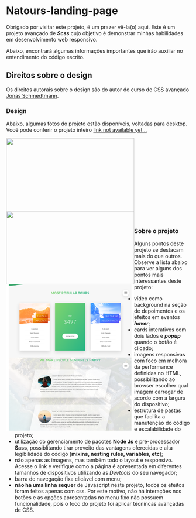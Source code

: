 # Natours-landing-page

Obrigado por visitar este projeto, é um prazer vê-la(o) aqui. Este é um projeto avançado de ***Scss*** cujo objetivo é demonstrar minhas habilidades em desenvolvimento web responsivo.

Abaixo, encontrará algumas informações importantes que irão auxiliar no entendimento do código escrito.

## Direitos sobre o design

Os direitos autorais sobre o design são do autor do curso de CSS avançado [Jonas Schmedtmann](https://www.udemy.com/user/jonasschmedtmann/).

### Design

Abaixo, algumas fotos do projeto estão disponíveis, voltadas para desktop. Você pode conferir o projeto inteiro [link not available yet...]()

<img src="https://raw.githubusercontent.com/tsirianni/random-images/main/Natour/Natour%20header%20-%20desktop.png" height="200" width="350" align="left">
<img src="https://raw.githubusercontent.com/tsirianni/random-images/main/Natour/Natour%20about%20-%20desktop.png" height="200" width="350" align="left">
<img src="https://raw.githubusercontent.com/tsirianni/random-images/main/Natour/Natour%20cards%20-%20desktop.png" height="200" width="350" align="left">
<img src="https://raw.githubusercontent.com/tsirianni/random-images/main/Natour/Natour%20reviews%20-%20desktop.png" height="200" width="350" align="left">
</br></br></br></br></br></br></br></br></br></br></br></br></br>

### Sobre o projeto
Alguns pontos deste projeto se destacam mais do que outros. Observe a lista abaixo para ver alguns dos pontos mais interessantes deste projeto:

* vídeo como background na seção de depoimentos e os efeitos em eventos ***hover***;
* cards interativos com dois lados e ***popup*** quando o botão é clicado;
* imagens responsivas com foco em melhora da performance definidas no HTML, possibilitando ao browser escolher qual imagem carregar de acordo com a largura do dispositivo;
* estrutura de pastas que facilita a manutenção do código e escalabilidade do projeto;
* utilização do gerenciamento de pacotes **Node Js** e pré-processador **Sass**, possiblitando tirar proveito das vantagens oferecidas e alta legibilidade do código (**mixins, nesting rules, variables, etc**);
* não apenas as imagens, mas também todo o layout é responsivo. Acesse o link e verifique como a página é apresentada em diferentes tamanhos de dispositivos utilizando as *Devtools* do seu navegador;
* barra de navegação fixa clicável com menu;
* **não há uma linha sequer** de Javascript neste projeto, todos os efeitos foram feitos apenas com css. Por este motivo, não há interações nos botões e as opções apresentadas no menu fixo não possuem funcionalidade, pois o foco do projeto foi aplicar técnincas avançadas de CSS.